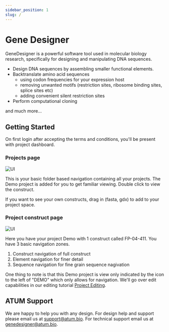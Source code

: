 ```yaml
---
sidebar_position: 1
slug: /
---
```


# Gene Designer

GeneDesigner is a powerful software tool used in molecular biology research, specifically for designing and manipulating DNA sequences.

- Design DNA sequences by assembling smaller functional elements.
- Backtranslate amino acid sequences
  - using codon frequencies for your expression host
  - removing unwanted motifs (restriction sites, ribosome binding sites, splice sites etc)
  - adding convenient silent restriction sites
- Perform computational cloning
<!-- Design oligonucleotides for sequencing, mutagenesis and PCR amplification -->
and much more…

## Getting Started
On first login after accepting the terms and conditions, you'll be present with project dashboard.

### Projects page
![UI](/dashboard/img/project-page-initial.png)

This is your basic folder based navigation containing all your projects.  The Demo project is added for you to get familiar viewing.  Double click to view the construct.

If you want to see your own constructs, drag in (fasta, gdx) to add to your project space.

### Project construct page
![UI](/dashboard/img/demo-construct.png)

Here you have your project Demo with 1 construct called FP-04-411.  You have 3 basic navigation zones.
1. Construct navigation of full construct
2. Element navigation for finer detail
3. Sequence navigation for fine grain sequence nagivation

One thing to note is that this Demo project is view only indicated by the icon to the left of "DEMO" which only allows for navigation.  We'll go over edit capabilities in our editing tutorial [Project Editing](./project-editing/project-editing-ui.mdx).



## ATUM Support
We are happy to help you with any design. For design help and support please email us at support@atum.bio.
For technical support email us at genedesigner@atum.bio.


